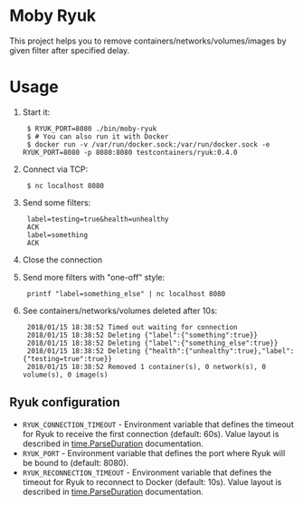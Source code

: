 # Moby Ryuk

This project helps you to remove containers/networks/volumes/images by given filter after specified delay.

# Usage

1. Start it:

        $ RYUK_PORT=8080 ./bin/moby-ryuk
        $ # You can also run it with Docker
        $ docker run -v /var/run/docker.sock:/var/run/docker.sock -e RYUK_PORT=8080 -p 8080:8080 testcontainers/ryuk:0.4.0

1. Connect via TCP:

        $ nc localhost 8080

1. Send some filters:

        label=testing=true&health=unhealthy
        ACK
        label=something
        ACK

1. Close the connection

1. Send more filters with "one-off" style:

        printf "label=something_else" | nc localhost 8080

1. See containers/networks/volumes deleted after 10s:

        2018/01/15 18:38:52 Timed out waiting for connection
        2018/01/15 18:38:52 Deleting {"label":{"something":true}}
        2018/01/15 18:38:52 Deleting {"label":{"something_else":true}}
        2018/01/15 18:38:52 Deleting {"health":{"unhealthy":true},"label":{"testing=true":true}}
        2018/01/15 18:38:52 Removed 1 container(s), 0 network(s), 0 volume(s), 0 image(s)

## Ryuk configuration

- `RYUK_CONNECTION_TIMEOUT` - Environment variable that defines the timeout for Ryuk to receive the first connection (default: 60s). Value layout is described in [time.ParseDuration](https://golang.org/pkg/time/#ParseDuration) documentation.
- `RYUK_PORT` - Environment variable that defines the port where Ryuk will be bound to (default: 8080).
- `RYUK_RECONNECTION_TIMEOUT` - Environment variable that defines the timeout for Ryuk to reconnect to Docker (default: 10s). Value layout is described in [time.ParseDuration](https://golang.org/pkg/time/#ParseDuration) documentation.

